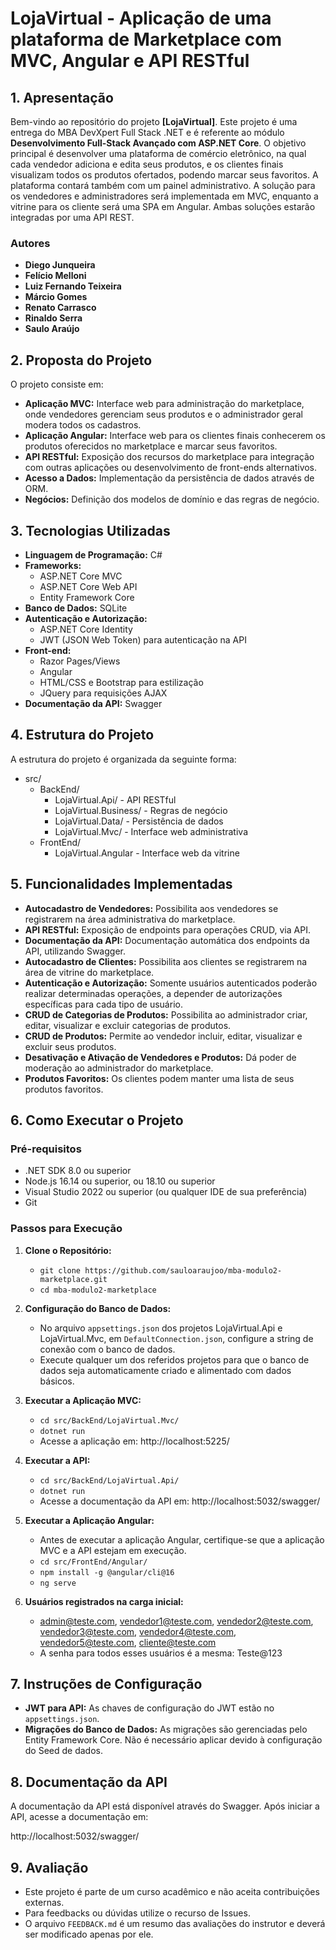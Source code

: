 # **LojaVirtual - Aplicação de uma plataforma de Marketplace com MVC, Angular e API RESTful**

## **1. Apresentação**

Bem-vindo ao repositório do projeto **[LojaVirtual]**. Este projeto é uma entrega do MBA DevXpert Full Stack .NET e é referente ao módulo **Desenvolvimento Full-Stack Avançado com ASP.NET Core**.
O objetivo principal é desenvolver uma plataforma de comércio eletrônico, na qual cada vendedor adiciona e edita seus produtos, e os clientes finais visualizam todos os produtos ofertados, podendo marcar seus favoritos. A plataforma contará também com um painel administrativo. A solução para os vendedores e administradores será implementada em MVC, enquanto a vitrine para os cliente será uma SPA em Angular. Ambas soluções estarão integradas por uma API REST.

### **Autores**
- **Diego Junqueira**
- **Felício Melloni**
- **Luiz Fernando Teixeira**
- **Márcio Gomes**
- **Renato Carrasco**
- **Rinaldo Serra**
- **Saulo Araújo**

## **2. Proposta do Projeto**

O projeto consiste em:

- **Aplicação MVC:** Interface web para administração do marketplace, onde vendedores gerenciam seus produtos e o administrador geral modera todos os cadastros.
- **Aplicação Angular:** Interface web para os clientes finais conhecerem os produtos oferecidos no marketplace e marcar seus favoritos.
- **API RESTful:** Exposição dos recursos do marketplace para integração com outras aplicações ou desenvolvimento de front-ends alternativos.
- **Acesso a Dados:** Implementação da persistência de dados através de ORM.
- **Negócios:** Definição dos modelos de domínio e das regras de negócio.

## **3. Tecnologias Utilizadas**

- **Linguagem de Programação:** C#
- **Frameworks:**
  - ASP.NET Core MVC
  - ASP.NET Core Web API
  - Entity Framework Core
- **Banco de Dados:** SQLite
- **Autenticação e Autorização:**
  - ASP.NET Core Identity
  - JWT (JSON Web Token) para autenticação na API
- **Front-end:**
  - Razor Pages/Views
  - Angular
  - HTML/CSS e Bootstrap para estilização
  - JQuery para requisições AJAX
- **Documentação da API:** Swagger

## **4. Estrutura do Projeto**

A estrutura do projeto é organizada da seguinte forma:

- src/
  - BackEnd/
    - LojaVirtual.Api/       - API RESTful
    - LojaVirtual.Business/  - Regras de negócio
    - LojaVirtual.Data/      - Persistência de dados
    - LojaVirtual.Mvc/       - Interface web administrativa
  - FrontEnd/
    - LojaVirtual.Angular    - Interface web da vitrine

## **5. Funcionalidades Implementadas**

- **Autocadastro de Vendedores:** Possibilita aos vendedores se registrarem na área administrativa do marketplace.
- **API RESTful:** Exposição de endpoints para operações CRUD, via API.
- **Documentação da API:** Documentação automática dos endpoints da API, utilizando Swagger.
- **Autocadastro de Clientes:** Possibilita aos clientes se registrarem na área de vitrine do marketplace.
- **Autenticação e Autorização:** Somente usuários autenticados poderão realizar determinadas operações, a depender de autorizações específicas para cada tipo de usuário.
- **CRUD de Categorias de Produtos:** Possibilita ao administrador criar, editar, visualizar e excluir categorias de produtos.
- **CRUD de Produtos:** Permite ao vendedor incluir, editar, visualizar e excluir seus produtos.
- **Desativação e Ativação de Vendedores e Produtos:** Dá poder de moderação ao administrador do marketplace.
- **Produtos Favoritos:** Os clientes podem manter uma lista de seus produtos favoritos.

## **6. Como Executar o Projeto**

### **Pré-requisitos**

- .NET SDK 8.0 ou superior
- Node.js 16.14 ou superior, ou 18.10 ou superior
- Visual Studio 2022 ou superior (ou qualquer IDE de sua preferência)
- Git

### **Passos para Execução**

1. **Clone o Repositório:**
   - `git clone https://github.com/sauloaraujoo/mba-modulo2-marketplace.git`
   - `cd mba-modulo2-marketplace`

2. **Configuração do Banco de Dados:**
   - No arquivo `appsettings.json` dos projetos LojaVirtual.Api e LojaVirtual.Mvc, em `DefaultConnection.json`, configure a string de conexão com o banco de dados.
   - Execute qualquer um dos referidos projetos para que o banco de dados seja automaticamente criado e alimentado com dados básicos.

3. **Executar a Aplicação MVC:**
   - `cd src/BackEnd/LojaVirtual.Mvc/`
   - `dotnet run`
   - Acesse a aplicação em: http://localhost:5225/

4. **Executar a API:**
   - `cd src/BackEnd/LojaVirtual.Api/`
   - `dotnet run`
   - Acesse a documentação da API em: http://localhost:5032/swagger/
  
5. **Executar a Aplicação Angular:**
   - Antes de executar a aplicação Angular, certifique-se que a aplicação MVC e a API estejam em execução.
   - `cd src/FrontEnd/Angular/`
   - `npm install -g @angular/cli@16`
   - `ng serve`

6. **Usuários registrados na carga inicial:**
   - admin@teste.com, vendedor1@teste.com, vendedor2@teste.com, vendedor3@teste.com, vendedor4@teste.com, vendedor5@teste.com, cliente@teste.com
   - A senha para todos esses usuários é a mesma: Teste@123

## **7. Instruções de Configuração**

- **JWT para API:** As chaves de configuração do JWT estão no `appsettings.json`.
- **Migrações do Banco de Dados:** As migrações são gerenciadas pelo Entity Framework Core. Não é necessário aplicar devido à configuração do Seed de dados.

## **8. Documentação da API**

A documentação da API está disponível através do Swagger. Após iniciar a API, acesse a documentação em:

http://localhost:5032/swagger/ 

## **9. Avaliação**

- Este projeto é parte de um curso acadêmico e não aceita contribuições externas. 
- Para feedbacks ou dúvidas utilize o recurso de Issues.
- O arquivo `FEEDBACK.md` é um resumo das avaliações do instrutor e deverá ser modificado apenas por ele.
